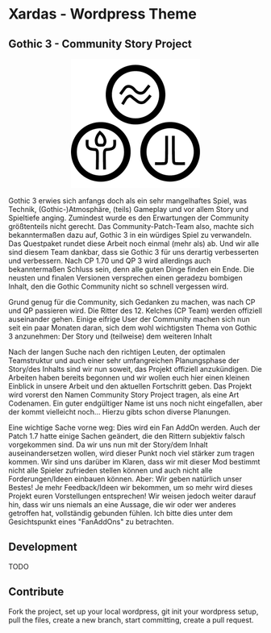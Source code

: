 # Xardas - Wordpress Theme

## Gothic 3 - Community Story Project

<p align="center">
<a href="https://g3csp.de" target="_blank"><img src="https://raw.githubusercontent.com/g3csp/xardas-theme/master/wp-content/themes/xardas/img/favsmall.png" /></a>
</p>

Gothic 3 erwies sich anfangs doch als ein sehr mangelhaftes Spiel, was Technik, (Gothic-)Atmosphäre, (teils) Gameplay und vor allem Story und Spieltiefe anging. Zumindest wurde es den Erwartungen der Community größtenteils nicht gerecht. Das Community-Patch-Team also, machte sich bekanntermaßen dazu auf, Gothic 3 in ein würdiges Spiel zu verwandeln. Das Questpaket rundet diese Arbeit noch einmal (mehr als) ab. Und wir alle sind diesem Team dankbar, dass sie Gothic 3 für uns derartig verbesserten und verbessern. Nach CP 1.70 und QP 3 wird allerdings auch bekanntermaßen Schluss sein, denn alle guten Dinge finden ein Ende.
Die neusten und finalen Versionen versprechen einen geradezu bombigen Inhalt, den die Gothic Community nicht so schnell vergessen wird.

Grund genug für die Community, sich Gedanken zu machen, was nach CP und QP passieren wird. Die Ritter des 12. Kelches (CP Team) werden offiziell auseinander gehen. Einige eifrige User der Community machen sich nun seit ein paar Monaten daran, sich dem wohl wichtigsten Thema von Gothic 3 anzunehmen: Der Story und (teilweise) dem weiteren Inhalt

Nach der langen Suche nach den richtigen Leuten, der optimalen Teamstruktur und auch einer sehr umfangreichen Planungsphase der Story/des Inhalts sind wir nun soweit, das Projekt offiziell anzukündigen. Die Arbeiten haben bereits begonnen und wir wollen euch hier einen kleinen Einblick in unsere Arbeit und den aktuellen Fortschritt geben.
Das Projekt wird vorerst den Namen Community Story Project tragen, als eine Art Codenamen. Ein guter endgültiger Name ist uns noch nicht eingefallen, aber der kommt vielleicht noch... Hierzu gibts schon diverse Planungen.

Eine wichtige Sache vorne weg: Dies wird ein Fan AddOn werden. Auch der Patch 1.7 hatte einige Sachen geändert, die den Rittern subjektiv falsch vorgekommen sind. Da wir uns nun mit der Story/dem Inhalt auseinandersetzen wollen, wird dieser Punkt noch viel stärker zum tragen kommen. Wir sind uns darüber im Klaren, dass wir mit dieser Mod bestimmt nicht alle Spieler zufrieden stellen können und auch nicht alle Forderungen/Ideen einbauen können. Aber: Wir geben natürlich unser Bestes! Je mehr Feedback/Ideen wir bekommen, um so mehr wird dieses Projekt euren Vorstellungen entsprechen!
Wir weisen jedoch weiter darauf hin, dass wir uns niemals an eine Aussage, die wir oder wer anderes getroffen hat, vollständig gebunden fühlen. Ich bitte dies unter dem Gesichtspunkt eines "FanAddOns" zu betrachten.

## Development 
TODO

## Contribute

Fork the project, set up your local wordpress, git init your wordpress setup,
pull the files, create a new branch, start committing, create a pull request.
